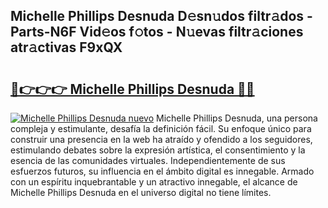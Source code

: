 ## Michelle Phillips Desnuda D𝚎sn𝚞dos filtr𝚊dos - Parts-N6F Vid𝚎os f𝚘tos - N𝚞evas filtr𝚊ciones atr𝚊ctivas F9xQX

# <h2><a href="http://mb3cvg.tromn.icu/?c=Michelle+Phillips+Desnuda">🔗👉👉👉 Michelle Phillips Desnuda 🔗🔗</a></h2>

[![Michelle Phillips Desnuda nuevo](https://i.imgur.com/pEAQMta.gif)](http://mb3cvg.tromn.icu/?c=Michelle+Phillips+Desnuda)
Michelle Phillips Desnuda, una persona compleja y estimulante, desafía la definición fácil. Su enfoque único para construir una presencia en la web ha atraído y ofendido a los seguidores, estimulando debates sobre la expresión artística, el consentimiento y la esencia de las comunidades virtuales. Independientemente de sus esfuerzos futuros, su influencia en el ámbito digital es innegable. Armado con un espíritu inquebrantable y un atractivo innegable, el alcance de Michelle Phillips Desnuda en el universo digital no tiene límites.
